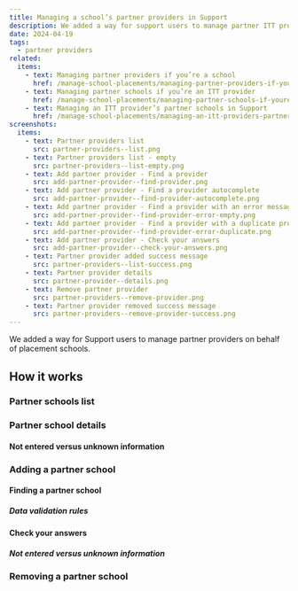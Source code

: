 ```yaml
---
title: Managing a school’s partner providers in Support
description: We added a way for support users to manage partner ITT providers on behalf of placement schools
date: 2024-04-19
tags:
  - partner providers
related:
  items:
    - text: Managing partner providers if you’re a school
      href: /manage-school-placements/managing-partner-providers-if-youre-a-school/
    - text: Managing partner schools if you’re an ITT provider
      href: /manage-school-placements/managing-partner-schools-if-youre-an-itt-provider/
    - text: Managing an ITT provider’s partner schools in Support
      href: /manage-school-placements/managing-an-itt-providers-partner-schools-in-support/
screenshots:
  items:
    - text: Partner providers list
      src: partner-providers--list.png
    - text: Partner providers list - empty
      src: partner-providers--list-empty.png
    - text: Add partner provider - Find a provider
      src: add-partner-provider--find-provider.png
    - text: Add partner provider - Find a provider autocomplete
      src: add-partner-provider--find-provider-autocomplete.png
    - text: Add partner provider - Find a provider with an error message
      src: add-partner-provider--find-provider-error-empty.png
    - text: Add partner provider - Find a provider with a duplicate provider error message
      src: add-partner-provider--find-provider-error-duplicate.png
    - text: Add partner provider - Check your answers
      src: add-partner-provider--check-your-answers.png
    - text: Partner provider added success message
      src: partner-providers--list-success.png
    - text: Partner provider details
      src: partner-provider--details.png
    - text: Remove partner provider
      src: partner-providers--remove-provider.png
    - text: Partner provider removed success message
      src: partner-providers--remove-provider-success.png
---
```


We added a way for Support users to manage partner providers on behalf of placement schools.

## How it works

### Partner schools list


### Partner school details


#### Not entered versus unknown information


### Adding a partner school


#### Finding a partner school


##### Data validation rules


#### Check your answers


##### Not entered versus unknown information


### Removing a partner school
